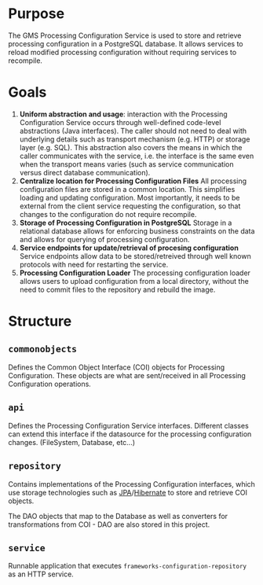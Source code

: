 # Purpose

The GMS Processing Configuration Service is used to store and retrieve processing configuration in a PostgreSQL database.  It allows services to reload modified processing configuration without requiring services to recompile. 

# Goals

1. **Uniform abstraction and usage**: interaction with the Processing Configuration Service occurs through well-defined code-level abstractions (Java interfaces).  The caller should not need to deal with underlying details such as transport mechanism (e.g. HTTP) or storage layer (e.g. SQL).  This abstraction also covers the means in which the caller communicates with the service, i.e. the interface is the same even when the transport means varies (such as service communication versus direct database communication).
2. **Centralize location for Processing Configuration Files** All processing configuration files are stored in a common location.  This simplifies loading and updating configuration.  Most importantly, it needs to be external from the client service requesting the configuration, so that changes to the configuration do not require recompile. 
3. **Storage of Processing Configuration in PostgreSQL** Storage in a relational database allows for enforcing business constraints on the data and allows for querying of processing configuration.
4. **Service endpoints for update/retrieval of procesing configuration** Service endpoints allow data to be stored/retreived through well known protocols with need for restarting the service.
5. **Processing Configuration Loader** The processing configuration loader allows users to upload configuration from a local directory, without the need to commit files to the repository and rebuild the image.

# Structure

## `commonobjects`

Defines the Common Object Interface (COI) objects for Processing Configuration.  These objects are what are sent/received in all Processing Configuration operations.

## `api`

Defines the Processing Configuration Service interfaces.  Different classes can extend this interface if the datasource for the processing configuration changes.  (FileSystem, Database, etc...)

## `repository`

Contains implementations of the Processing Configuration interfaces, which use storage technologies such as [JPA](https://en.wikipedia.org/wiki/Java_Persistence_API)/[Hibernate](https://en.wikipedia.org/wiki/Hibernate_(framework)) to store and retrieve COI objects.

The DAO objects that map to the Database as well as converters for transformations from COI - DAO are also stored in this project.

## `service`

Runnable application that executes `frameworks-configuration-repository` as an HTTP service.